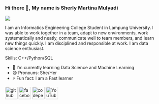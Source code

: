 ### Hi there 👋, My name is Sherly Martina Mulyadi 
![](https://arturssmirnovs.github.io/github-profile-readme-generator/images/banner.png)

I am an Informatics Engineering College Student in Lampung University. I was able to work together in a team, adapt to new environments, work systematically and neatly, communicate well to team members, and learn new things quickly. I am disciplined and responsible at work.  I am data science enthusiast. 

Skills: C++/Python/SQL

- 🌱 I’m currently learning Data Science and Machine Learning  
- 😄 Pronouns: She/Her  
- ⚡ Fun fact: I am a Fast learner  


[<img src='https://cdn.jsdelivr.net/npm/simple-icons@3.0.1/icons/github.svg' alt='github' height='40'>](https://github.com/https://github.com/sherlymrtny)  [<img src='https://cdn.jsdelivr.net/npm/simple-icons@3.0.1/icons/facebook.svg' alt='facebook' height='40'>](https://www.facebook.com/https://www.facebook.com/profile.php?id=100078941674302)  [<img src='https://cdn.jsdelivr.net/npm/simple-icons@3.0.1/icons/codepen.svg' alt='codepen' height='40'>](https://codepen.io/https://codepen.io/sherlymrtny)  [<img src='https://cdn.jsdelivr.net/npm/simple-icons@3.0.1/icons/youtube.svg' alt='YouTube' height='40'>](https://www.youtube.com/channel/https://www.youtube.com/channel/UCfcVUWVYNK-cql6wjhbyIFw)  
